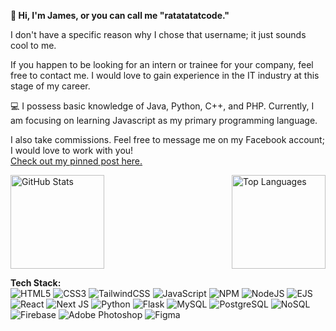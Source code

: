 **👋 Hi, I'm James, or you can call me "ratatatatcode."**

I don't have a specific reason why I chose that username; it just sounds cool to me.

If you happen to be looking for an intern or trainee for your company, feel free to contact me. I would love to gain experience in the IT industry at this stage of my career.

💻 I possess basic knowledge of Java, Python, C++, and PHP. Currently, I am focusing on learning Javascript as my primary programming language.

I also take commissions. Feel free to message me on my Facebook account; I would love to work with you!<br>
[Check out my pinned post here.](https://web.facebook.com/hashtugs)

<div style="display: flex; justify-content: space-between;">
  <img src="https://github-readme-stats.vercel.app/api?username=ratatatatcode&show_icons=true&theme=radical" alt="GitHub Stats" height="150px">
  <img src="https://github-readme-stats.vercel.app/api/top-langs/?username=ratatatatcode&layout=compact&theme=radical" alt="Top Languages" height="150px"">
</div>

**Tech Stack:**
<br>
![HTML5](https://img.shields.io/badge/html5-%23E34F26.svg?style=flat-square&logo=html5&logoColor=white) 
![CSS3](https://img.shields.io/badge/css3-%231572B6.svg?style=flat-square&logo=css3&logoColor=white) 
![TailwindCSS](https://img.shields.io/badge/tailwindcss-%2338B2AC.svg?style=flat-square&logo=tailwind-css&logoColor=white) 
![JavaScript](https://img.shields.io/badge/javascript-%23323330.svg?style=flat-square&logo=javascript&logoColor=%23F7DF1E) 
![NPM](https://img.shields.io/badge/NPM-%23CB3837.svg?style=flat-square&logo=npm&logoColor=white) 
![NodeJS](https://img.shields.io/badge/node.js-6DA55F?style=flat-square&logo=node.js&logoColor=white) 
![EJS](https://img.shields.io/badge/ejs-%23B4CA65.svg?style=flat-square&logo=ejs&logoColor=black) 
![React](https://img.shields.io/badge/react-%2320232a.svg?style=flat-square&logo=react&logoColor=%2361DAFB) 
![Next JS](https://img.shields.io/badge/Next-black?style=flat-square&logo=next.js&logoColor=white) 
![Python](https://img.shields.io/badge/python-3670A0?style=flat-square&logo=python&logoColor=ffdd54) 
![Flask](https://img.shields.io/badge/flask-%23000.svg?style=flat-square&logo=flask&logoColor=white) 
![MySQL](https://img.shields.io/badge/mysql-4479A1.svg?style=flat-square&logo=mysql&logoColor=white) 
![PostgreSQL](https://img.shields.io/badge/postgresql-%23316192.svg?style=flat-square&logo=postgresql&logoColor=white) 
![NoSQL](https://img.shields.io/badge/NoSQL-%234ea94b.svg?style=flat-square&logo=mongodb&logoColor=white) 
![Firebase](https://img.shields.io/badge/firebase-%23039BE5.svg?style=flat-square&logo=firebase) 
![Adobe Photoshop](https://img.shields.io/badge/adobe%20photoshop-%2331A8FF.svg?style=flat-square&logo=adobe%20photoshop&logoColor=white) 
![Figma](https://img.shields.io/badge/figma-%23F24E1E.svg?style=flat-square&logo=figma&logoColor=white) 
